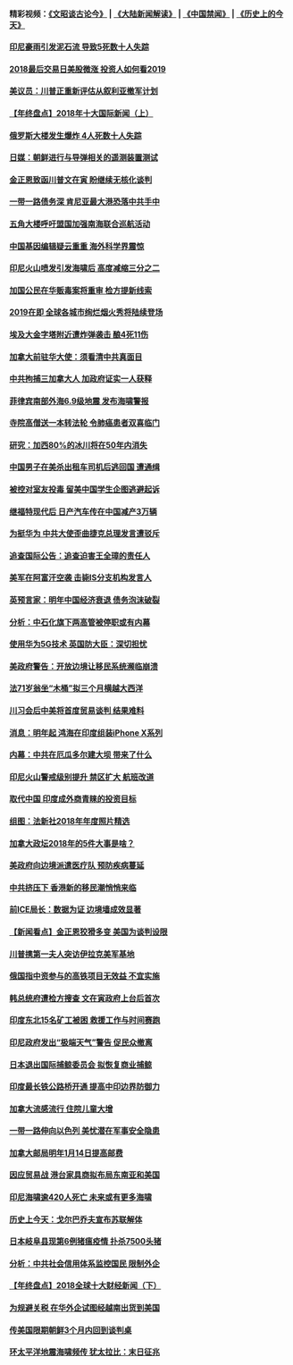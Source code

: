 #### 精彩视频：[《文昭谈古论今》](https://github.com/gfw-breaker/wenzhao/blob/master/README.md?t=01010931) | [《大陆新闻解读》](https://github.com/gfw-breaker/ntdtv-comedy/blob/master/README.md?t=01010931) | [《中国禁闻》](https://github.com/gfw-breaker/ntdtv-news/blob/master/README.md?t=01010931) | [《历史上的今天》](https://github.com/gfw-breaker/today-in-history/blob/master/README.md?t=01010931) 

#### [印尼豪雨引发泥石流 导致5死数十人失踪](../pages/nsc418/n10945409.md?t=01010931) 

#### [2018最后交易日美股微涨 投资人如何看2019](../pages/nsc418/n10944797.md?t=01010931) 

#### [美议员：川普正重新评估从叙利亚撤军计划](../pages/nsc418/n10944364.md?t=01010931) 

#### [【年终盘点】2018年十大国际新闻（上）](../pages/nsc418/n10924773.md?t=01010931) 

#### [俄罗斯大楼发生爆炸 4人死数十人失踪](../pages/nsc418/n10943682.md?t=01010931) 

#### [日媒：朝鲜进行与导弹相关的遥测装置测试](../pages/nsc418/n10943525.md?t=01010931) 

#### [金正恩致函川普文在寅 盼继续无核化谈判](../pages/nsc418/n10943074.md?t=01010931) 

#### [一带一路债务深 肯尼亚最大港恐落中共手中](../pages/nsc418/n10942794.md?t=01010931) 

#### [五角大楼呼吁盟国加强南海联合巡航活动](../pages/nsc418/n10942310.md?t=01010931) 

#### [中国基因编辑疑云重重 海外科学界震惊](../pages/nsc418/n10940149.md?t=01010931) 

#### [印尼火山喷发引发海啸后 高度减缩三分之二](../pages/nsc418/n10941435.md?t=01010931) 

#### [加国公民在华贩毒案将重审 检方提新线索](../pages/nsc418/n10940613.md?t=01010931) 

#### [2019在即 全球各城市绚烂烟火秀将陆续登场](../pages/nsc418/n10940465.md?t=01010931) 

#### [埃及大金字塔附近遭炸弹袭击 酿4死11伤](../pages/nsc418/n10940511.md?t=01010931) 

#### [加拿大前驻华大使：须看清中共真面目](../pages/nsc418/n10940389.md?t=01010931) 

#### [中共拘捕三加拿大人 加政府证实一人获释](../pages/nsc418/n10939393.md?t=01010931) 

#### [菲律宾南部外海6.9级地震 发布海啸警报](../pages/nsc418/n10939652.md?t=01010931) 

#### [寺院高僧送一本转法轮 令肺癌患者双喜临门](../pages/nsc418/n10937173.md?t=01010931) 

#### [研究：加西80%的冰川将在50年内消失](../pages/nsc418/n10939068.md?t=01010931) 

#### [中国男子在美杀出租车司机后逃回国 遭通缉](../pages/nsc418/n10939162.md?t=01010931) 

#### [被控对室友投毒 留美中国学生企图逃避起诉](../pages/nsc418/n10939143.md?t=01010931) 

#### [继福特现代后 日产汽车传在中国减产3万辆](../pages/nsc418/n10938892.md?t=01010931) 

#### [为挺华为 中共大使歪曲捷克总理发言遭驳斥](../pages/nsc418/n10938867.md?t=01010931) 

#### [追查国际公告：追查迫害王全璋的责任人](../pages/nsc418/n10937997.md?t=01010931) 

#### [美军在阿富汗空袭 击毙IS分支机构发言人](../pages/nsc418/n10937943.md?t=01010931) 

#### [英预言家：明年中国经济衰退 债务泡沫破裂](../pages/nsc418/n10937862.md?t=01010931) 

#### [分析：中石化旗下两高管被停职或有内幕](../pages/nsc418/n10936480.md?t=01010931) 

#### [使用华为5G技术 英国防大臣：深切担忧](../pages/nsc418/n10936847.md?t=01010931) 

#### [美政府警告：开放边境让移民系统濒临崩溃](../pages/nsc418/n10936858.md?t=01010931) 

#### [法71岁翁坐“木桶”拟三个月横越大西洋](../pages/nsc418/n10936510.md?t=01010931) 

#### [川习会后中美将首度贸易谈判 结果难料](../pages/nsc418/n10936366.md?t=01010931) 

#### [消息：明年起 鸿海在印度组装iPhone X系列](../pages/nsc418/n10936455.md?t=01010931) 

#### [内幕：中共在厄瓜多尔建大坝 带来了什么](../pages/nsc418/n10936259.md?t=01010931) 

#### [印尼火山警戒级别提升 禁区扩大 航班改道](../pages/nsc418/n10936243.md?t=01010931) 

#### [取代中国 印度成外商青睐的投资目标](../pages/nsc418/n10935215.md?t=01010931) 

#### [组图：法新社2018年年度照片精选](../pages/nsc418/n10935213.md?t=01010931) 

#### [加拿大政坛2018年的5件大事是啥？](../pages/nsc418/n10934199.md?t=01010931) 

#### [美政府向边境派遣医疗队 预防疾病蔓延](../pages/nsc418/n10934482.md?t=01010931) 

#### [中共挤压下 香港新的移民潮悄悄来临](../pages/nsc418/n10934111.md?t=01010931) 

#### [前ICE局长：数据为证 边境墙成效显著](../pages/nsc418/n10934433.md?t=01010931) 

#### [【新闻看点】金正恩狡猾多变 美国为谈判设限](../pages/nsc418/n10934183.md?t=01010931) 

#### [川普携第一夫人突访伊拉克美军基地](../pages/nsc418/n10934352.md?t=01010931) 

#### [俄国指中资参与的高铁项目无效益 不宜实施](../pages/nsc418/n10934141.md?t=01010931) 

#### [韩总统府遭检方搜查 文在寅政府上台后首次](../pages/nsc418/n10933090.md?t=01010931) 

#### [印度东北15名矿工被困 救援工作与时间赛跑](../pages/nsc418/n10933676.md?t=01010931) 

#### [印尼政府发出“极端天气”警告 促民众撤离](../pages/nsc418/n10933470.md?t=01010931) 

#### [日本退出国际捕鲸委员会 拟恢复商业捕鲸](../pages/nsc418/n10933334.md?t=01010931) 

#### [印度最长铁公路桥开通 提高中印边界防御力](../pages/nsc418/n10932809.md?t=01010931) 

#### [加拿大流感流行 住院儿童大增](../pages/nsc418/n10932744.md?t=01010931) 

#### [一带一路伸向以色列 美忧潜在军事安全隐患](../pages/nsc418/n10932712.md?t=01010931) 

#### [加拿大邮局明年1月14日提高邮费](../pages/nsc418/n10932741.md?t=01010931) 

#### [因应贸易战 港台家具商拟布局东南亚和美国](../pages/nsc418/n10932654.md?t=01010931) 

#### [印尼海啸逾420人死亡 未来或有更多海啸](../pages/nsc418/n10932350.md?t=01010931) 

#### [历史上今天：戈尔巴乔夫宣布苏联解体](../pages/nsc418/n10932195.md?t=01010931) 

#### [日本岐阜县现第6例猪瘟疫情 扑杀7500头猪](../pages/nsc418/n10931585.md?t=01010931) 

#### [分析：中共社会信用体系监控国民 限制外企](../pages/nsc418/n10928781.md?t=01010931) 

#### [【年终盘点】2018全球十大财经新闻（下）](../pages/nsc418/n10918551.md?t=01010931) 

#### [为规避关税 在华外企试图经越南出货到美国](../pages/nsc418/n10931698.md?t=01010931) 

#### [传美国限期朝鲜3个月内回到谈判桌](../pages/nsc418/n10931073.md?t=01010931) 

#### [环太平洋地震海啸频传 犹太拉比：末日征兆](../pages/nsc418/n10931369.md?t=01010931) 


